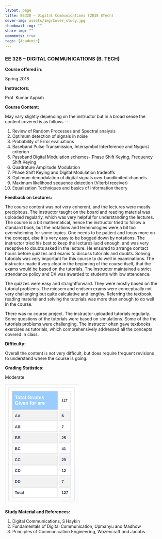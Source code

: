 ```yaml
---
layout: page
title: EE328 – Digital Communications (2018 BTech)
cover-img: assets/img/Cover_study.jpg
thumbnail-img: ""
share-img: ""
comments: true
tags: [Academic]
---
```




### EE 328 – DIGITAL COMMUNICATIONS (B. TECH) 



**Course offered in:**



Spring 2018



**Instructors:**



Prof. Kumar Appiah



**Course Content:**


May vary slightly depending on the instructor but in a broad sense the content covered is as follows -:

1. Review of Random Processes and Spectral analysis
2. Optimum detection of signals in noise
3. Probability of Error evaluations
4. Baseband Pulse Transmission, Intersymbol Interference and Nyquist criterion
5. Passband Digital Modulation schemes- Phase Shift Keying, Frequency Shift Keying
6. Quadrature Amplitude Modulation
7. Phase Shift Keying and Digital Modulation tradeoffs
8. Optimum demodulation of digital signals over bandlimited channels
9. Maximum likelihood sequence detection (Viterbi receiver)
10. Equalization Techniques and basics of Information theory


**Feedback on Lectures:**

The course content was not very coherent, and the lectures were mostly precipitous. The instructor taught on the board and reading material was uploaded regularly, which was very helpful for understanding the lectures. The course is a bit mathematical, hence the instructor tried to follow a standard book, but the notations and terminologies were a bit too overwhelming for some topics. One needs to be patient and focus more on the concept, else it is very easy to be bogged down by notations. The instructor tried his best to keep the lectures lucid enough, and was very receptive to doubts asked in the lecture. He ensured to arrange contact hours before quizzes and exams to discuss tutorials and doubts. Solving tutorials was very important for this course to do well in examinations. The instructor made it very clear in the beginning of the course itself, that the exams would be based on the tutorials. The instructor maintained a strict attendance policy and DX was awarded to students with low attendance.

The quizzes were easy and straightforward. They were mostly based on the tutorial problems. The midsem and endsem exams were conceptually not very challenging but quite calculative and lengthy. Referring the textbook, reading material and solving the tutorials was more than enough to do well in the course.

There was no course project. The instructor uploaded tutorials regularly. Some questions of the tutorials were based on simulations. Some of the the tutorials problems were challenging. The instructor often gave textbooks exercises as tutorials, which comprehensively addressed all the concepts covered in class.


**Difficulty:**


Overall the content is not very difficult, but does require frequent revisions to understand where the course is going.


**Grading Statistics:**


Moderate

![Grades](EE-328-2018-grades.png)



**Study Material and References:**


1. Digital Communications, S Haykin
2. Fundamentals of Digital Communication, Upmanyu and Madhow
3. Principles of Communication Engineering, Wozencraft and Jacobs   